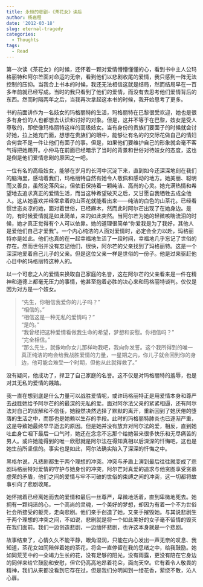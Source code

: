 ```yaml
---
title: 永恒的悲剧-《茶花女》读后
author: 杨嘉程
date: '2012-03-18'
slug: eternal-tragedy
categories:
  - Thoughts
tags:
  - Read
---
```


第一次读《茶花女》的时候，还怀着一颗对爱情懵懵懂懂的心，看到书中主人公玛格丽特和阿尔芒面对命运的无奈，看到他们以悲剧收尾的爱情，我只感到一阵无法控制的压抑。当我合上书本的时候，我还无法相信这就是结局，然而结局早在一百多年前就已经写成。当时的我只看到了他们的爱情，而没有去思考他们爱情背后的东西。然而时隔两年之后，当我再次拿起这本书的时候，我开始思考了更多。

书的前面讲作为一名妓女的玛格丽特的生活，玛格丽特在巴黎很受欢迎，她也是很多有身份的人也都想去认识和讨好的对象。但是，这并不等于在巴黎，妓女是受人尊敬的，即使像玛格丽特这样的高级妓女。当有身份的贵族们要面子的时候就会讨好她，拉上她充门面，想想在贵族们的眼中，能够让有名的的交际花做自己的情妇合何尝不是一件让他们有面子的事。但是，如果他们要维护自己的形象就会毫不客气得把她踢开。小仲马在前面已经暗示了当时的背景和世俗对待妓女的态度，这也是倒是他们爱情悲剧的原因之一吧。

一位有名的高级妓女，能够在岁月的长河中沉淀下来，直到如今还深深地刻在我们的脑海里，感动着我们，玛格丽特自然有她令人敬佩和感动的地方。她美丽、聪明而又善良，虽然沦落风尘，但依旧保持着一颗纯洁、高尚的心灵。她充满热情和希望地去追求真正的爱情生活，而当这种希望破灭之后，又甘愿自我牺牲去成全他人。这从她喜欢并经常拿着的山茶花就能看出来——纯洁的白色的山茶花。已经看惯世态炎凉的她，面对着世俗，已经麻木，然而此时阿尔芒出现了在她身边。是的，有时候爱情就是如此简单，来的如此突然。当阿尔芒为她的轻微咳喘流泪的时候，她才真正觉得有个人可以依靠。她的道理很简单“你爱我是为了我好，其他人是爱他们自己才爱我”。一个内心纯洁的人面对爱情时，必定会全力以赴，玛格丽特亦是如此。他们也真的在一起幸福地生活了一段时间，幸福地几乎忘记了世俗的存在。然而世俗并没有忘记他们，很快，阿尔芒的父亲找到了玛格丽特。这是一个深深地爱着自己儿子的父亲。但是这位父亲一样是世俗的一份子。他是过来驱赶他心目中的玛格丽特这种人的。

以一个可悲之人的爱情来换取自己家庭的名誉，这在阿尔芒的父亲看来是一件在精神和道德上都毫无压力的事情，他甚至抱着必胜的决心来和玛格丽特谈判。仅仅是因为对方是一个妓女。

>    “先生，你相信我爱你的儿子吗？”  
“相信的。”    
“相信这是一种无私的爱情吗？”    
“是的。”    
“我曾经把这种爱情看做我生命的希望，梦想和安慰。你相信吗？”    
“完全相信。”    
“那么先生，就像吻你女儿那样吻我吧，我向你发誓。这个我所得到的唯一真正纯洁的吻会给我战胜爱情的力量，一星期之内，你儿子就会回到你的身边，他可能会难受一个时期，但他从此就得救了。”


没有疑问，他成功了，捍卫了自己家庭的名誉。这不仅是对玛格丽特的羞辱，也是对其无私的爱情的践踏。

 我一直在想到底是什么力量可以战胜爱情呢，或许玛格丽特正是用爱情本身和尊严去战胜她给予阿尔芒的的最深的无私的爱。面对阿尔法父亲的紧紧相逼，还有阿尔法对自己的误解和不信任，她毅然决然选择了默默的离开，重新回到了她厌倦的堕落的生活之中，而那也是她赖以生存的手段。此时的玛格丽特肺炎也已逐渐严重，这是导致她最终早早逝去的原因。但是她并没有放弃对阿尔法的爱，相反，直到她吐血身亡咽下最后一口气时，她还在念念不忘那个给她带来很多快乐和无尽痛苦的男人。或许她能得到的唯一欣慰就是阿尔法在得知真相以后深深的忏悔吧，这也是她生前所坚信的。事实也是如此，阿尔法确实陷入了深深的忏悔之中。

黑格尔说，凡悲剧都生于两个理想的冲突。冲突与矛盾上演到最后往往就变成了悲剧玛格丽特对爱情的守护与她身份的冲突，阿尔芒对真爱的追求与他贪图享受贪慕虚荣的矛盾，他们之间的爱情与牢不可破的世俗的束缚之间的冲突，这一切都将故事引向了悲剧收尾。

她怀揣着已经离她而去的爱情和最后一丝尊严，卑微地活着，直到卑微地死去。她拥有一颗纯洁的心，一个高尚的灵魂，一个美好的梦想，却因为有着一个不为世俗社会所接受的躯壳，走向悲剧。他们亲手创造了她，又亲手摧毁她。与其说悲剧生于两个理想的冲突之间，不如说，悲剧就是将一个如此美好的女子毫不留情的毁灭在我们面前。我们一边创造悲剧，一边缅怀悲剧，也许这本身就是一个悲剧。

故事结束了，心情久久不能平静，眼角湿润，只能在内心发出一声无奈的叹息、我知道，茶花女如同陪伴着她的茶花，将会一直停留在我的思绪之中，给我鼓励。她如同荒芜中的一朵竭力生长的花，没有足够的阳光，没有雨露，更没有陪在它身边的同伴来给它鼓励和安慰，但它仍高高地昂着花朵，面向天空。它有着令人敬畏的精神，我们从来都没看到它存在过，但是我们分明闻到一缕花香，萦绕不散，沁人心扉。